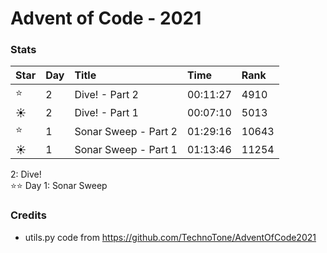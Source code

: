Advent of Code - 2021
=====================

### Stats
| Star | Day | Title | Time     | Rank  |
|:-----|:----|:-----|:---------|:------|
| ⭐    | 2   | Dive! - Part 2    | 00:11:27 | 4910  |
| ☀    | 2   | Dive! - Part 1    | 00:07:10 | 5013  |
| ⭐    | 1   | Sonar Sweep - Part 2    | 01:29:16 | 10643 |
| ☀    | 1   | Sonar Sweep - Part 1    | 01:13:46 | 11254 |

2: Dive!          
⭐⭐  Day 1: Sonar Sweep  


### Credits

- utils.py code from https://github.com/TechnoTone/AdventOfCode2021